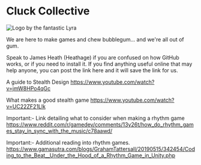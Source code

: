 # Cluck Collective
![Logo by the fantastic Lyra](https://i.imgur.com/mANHIm5.png)

We are here to make games and chew bubblegum... and we're all out of gum.

Speak to James Heath (Heathage) if you are confused on how GitHub works, or if you need to install it. 
If you find anything useful online that may help anyone, you can post the link here and it will save the link for us. 

A guide to Stealth Design
https://www.youtube.com/watch?v=jmW8HPo4qGc

What makes a good stealth game
https://www.youtube.com/watch?v=UC22ZF21Llk

Important:- Link detailing what to consider when making a rhythm game
https://www.reddit.com/r/gamedev/comments/13y26t/how_do_rhythm_games_stay_in_sync_with_the_music/c78aawd/

Important:- Additional reading into rhythm games. 
https://www.gamasutra.com/blogs/GrahamTattersall/20190515/342454/Coding_to_the_Beat__Under_the_Hood_of_a_Rhythm_Game_in_Unity.php
